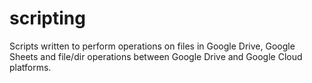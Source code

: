 # scripting
Scripts written to perform operations on files in Google Drive, Google Sheets and file/dir operations between Google Drive and Google Cloud platforms.
